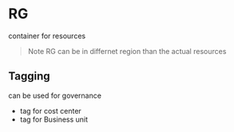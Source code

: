 # RG 
container for resources

>Note RG can be in differnet region than the actual resources

## Tagging
can be used for governance
* tag for cost center
* tag for Business unit


